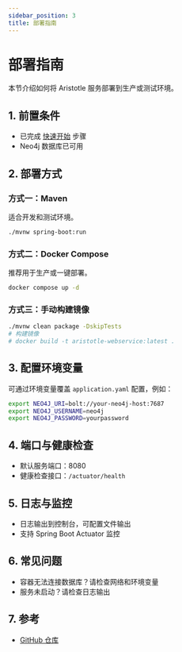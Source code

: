 ```yaml
---
sidebar_position: 3
title: 部署指南
---
```


# 部署指南

本节介绍如何将 Aristotle 服务部署到生产或测试环境。

## 1. 前置条件

- 已完成 [快速开始](/docs/setup) 步骤
- Neo4j 数据库已可用

## 2. 部署方式

### 方式一：Maven

适合开发和测试环境。

```bash
./mvnw spring-boot:run
```

### 方式二：Docker Compose

推荐用于生产或一键部署。

```bash
docker compose up -d
```

### 方式三：手动构建镜像

```bash
./mvnw clean package -DskipTests
# 构建镜像
# docker build -t aristotle-webservice:latest .
```

## 3. 配置环境变量

可通过环境变量覆盖 `application.yaml` 配置，例如：

```bash
export NEO4J_URI=bolt://your-neo4j-host:7687
export NEO4J_USERNAME=neo4j
export NEO4J_PASSWORD=yourpassword
```

## 4. 端口与健康检查

- 默认服务端口：8080
- 健康检查接口：`/actuator/health`

## 5. 日志与监控

- 日志输出到控制台，可配置文件输出
- 支持 Spring Boot Actuator 监控

## 6. 常见问题

- 容器无法连接数据库？请检查网络和环境变量
- 服务未启动？请检查日志输出

## 7. 参考

- [GitHub 仓库](https://github.com/Doom9527/aristotle-webservice)
